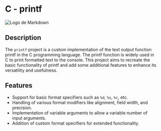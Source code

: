 # C - printf 

![Logo de Markdown](https://uploads-ssl.webflow.com/6105315644a26f77912a1ada/63eea844ae4e3022154e2878_Holberton.png)

## Description
The `printf` project is a custom implementation of the text output function printf in the C programming language. The printf function is widely used in C to print formatted text to the console. This project aims to recreate the basic functionality of printf and add some additional features to enhance its versatility and usefulness.

## Features
- Support for basic format specifiers such as `%d`, `%s`, `%c`, etc.
- Handling of various format modifiers like alignment, field width, and precision.
- Implementation of variable arguments to allow a variable number of input arguments.
- Addition of custom format specifiers for extended functionality.




